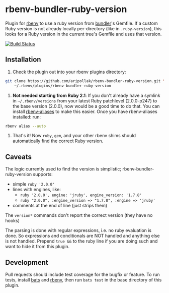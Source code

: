 rbenv-bundler-ruby-version
==========================

Plugin for [rbenv](https://github.com/sstephenson/rbenv) to use a ruby version from [bundler](http://bundler.io/)'s Gemfile. If a custom Ruby version is not already locally per-directory (like in `.ruby-version`), this looks for a Ruby version in the current tree's Gemfile and uses that version.

[![Build Status](https://travis-ci.org/aripollak/rbenv-bundler-ruby-version.png?branch=master)](https://travis-ci.org/aripollak/rbenv-bundler-ruby-version)

Installation
------------
1. Check the plugin out into your rbenv plugins directory:

  ```sh
  git clone https://github.com/aripollak/rbenv-bundler-ruby-version.git \
      ~/.rbenv/plugins/rbenv-bundler-ruby-version
  ```
  
1. **Not needed starting from Ruby 2.1**: If you don't already have a symlink in `~/.rbenv/versions` from your latest Ruby patchlevel (2.0.0-p247) to the base version (2.0.0), now would be a good time to do that. You can install [rbenv-aliases](https://github.com/tpope/rbenv-aliases) to make this easier. Once you have rbenv-aliases installed: run:

  ```sh
  rbenv alias --auto
  ```

1. That's it! Now `ruby`, `gem`, and your other rbenv shims should automatically find the correct Ruby version.

Caveats
-------
The logic currently used to find the version is simplistic; rbenv-bundler-ruby-version supports:
* simple `ruby '2.0.0'`
* lines with engines, like:
  * `ruby '2.0.0', engine: 'jruby', engine_version: '1.7.8'`
  * `ruby "2.0.0", :engine_version => "1.7.8", :engine => 'jruby'`
* comments at the end of line (just strips them)

The `version*` commands don't report the correct version (they have no hooks)

The parsing is done with regular expressions, i.e. no ruby evaluation is done.  So expressions and conditionals are NOT handled and anything else is not handled.  Prepend `true &&` to the ruby line if you are doing such and want to hide it from this plugin.

Development
-----------
Pull requests should include test coverage for the bugfix or feature.
To run tests, install [bats](https://github.com/sstephenson/bats) and
[rbenv](https://github.com/sstephenson/rbenv), then run `bats test` in the base
directory of this plugin.
